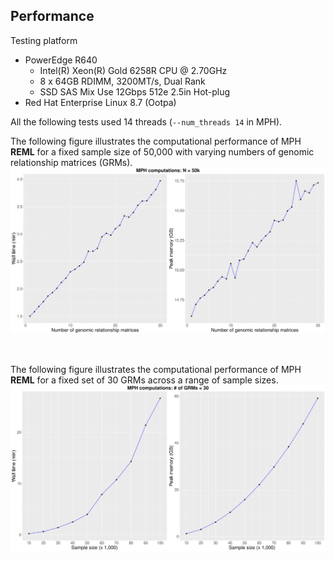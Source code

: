 ## Performance

Testing platform

- PowerEdge R640
    - Intel(R) Xeon(R) Gold 6258R CPU @ 2.70GHz
    - 8 x 64GB RDIMM, 3200MT/s, Dual Rank
    - SSD SAS Mix Use 12Gbps 512e 2.5in Hot-plug
- Red Hat Enterprise Linux 8.7 (Ootpa)

All the following tests used 14 threads (`--num_threads 14` in MPH). 

The following figure illustrates the computational performance of MPH **REML** for a fixed sample size of 50,000 with varying numbers of genomic relationship matrices (GRMs).
![50kTiming](img/50kTiming.jpg)

<br />

The following figure illustrates the computational performance of MPH **REML** for a fixed set of 30 GRMs across a range of sample sizes.
![30GRMsTiming](img/30GRMsTiming.jpg)

